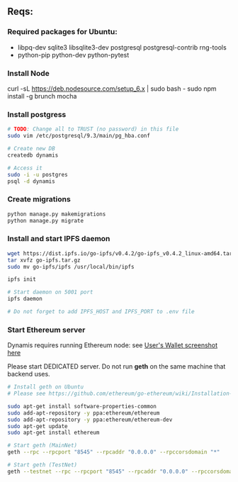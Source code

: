
## Reqs:

### Required packages for Ubuntu:

* libpq-dev sqlite3 libsqlite3-dev postgresql postgresql-contrib rng-tools
* python-pip python-dev python-pytest

### Install Node
curl -sL https://deb.nodesource.com/setup_6.x | sudo bash -
sudo npm install -g brunch mocha

### Install postgress

```bash
# TODO: Change all to TRUST (no password) in this file
sudo vim /etc/postgresql/9.3/main/pg_hba.conf

# Create new DB
createdb dynamis

# Access it
sudo -i -u postgres
psql -d dynamis
```

### Create migrations
```bash
python manage.py makemigrations
python manage.py migrate
```


### Install and start IPFS daemon
```bash
wget https://dist.ipfs.io/go-ipfs/v0.4.2/go-ipfs_v0.4.2_linux-amd64.tar.gz
tar xvfz go-ipfs.tar.gz
sudo mv go-ipfs/ipfs /usr/local/bin/ipfs

ipfs init

# Start daemon on 5001 port
ipfs daemon

# Do not forget to add IPFS_HOST and IPFS_PORT to .env file
```

### Start Ethereum server

Dynamis requires running Ethereum node: see [User's Wallet screenshot here](https://s4.postimg.org/njujdb3x9/wallet.png)

Please start DEDICATED server. Do not run **geth** on the same machine that backend uses.

```bash
# Install geth on Ubuntu
# Please see https://github.com/ethereum/go-ethereum/wiki/Installation-Instructions-for-Ubuntu

sudo apt-get install software-properties-common
sudo add-apt-repository -y ppa:ethereum/ethereum
sudo add-apt-repository -y ppa:ethereum/ethereum-dev
sudo apt-get update
sudo apt-get install ethereum

# Start geth (MainNet)
geth --rpc --rpcport "8545" --rpcaddr "0.0.0.0" --rpccorsdomain "*"

# Start geth (TestNet)
geth --testnet --rpc --rpcport "8545" --rpcaddr "0.0.0.0" --rpccorsdomain "*"
```
